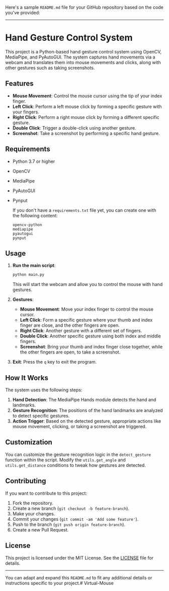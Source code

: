 Here's a sample `README.md` file for your GitHub repository based on the code you've provided:

---

# Hand Gesture Control System

This project is a Python-based hand gesture control system using OpenCV, MediaPipe, and PyAutoGUI. The system captures hand movements via a webcam and translates them into mouse movements and clicks, along with other gestures such as taking screenshots.

## Features

- **Mouse Movement**: Control the mouse cursor using the tip of your index finger.
- **Left Click**: Perform a left mouse click by forming a specific gesture with your fingers.
- **Right Click**: Perform a right mouse click by forming a different specific gesture.
- **Double Click**: Trigger a double-click using another gesture.
- **Screenshot**: Take a screenshot by performing a specific hand gesture.

## Requirements

- Python 3.7 or higher
- OpenCV
- MediaPipe
- PyAutoGUI
- Pynput

   If you don't have a `requirements.txt` file yet, you can create one with the following content:
   ```
   opencv-python
   mediapipe
   pyautogui
   pynput
   ```

## Usage

1. **Run the main script**:
   ```bash
   python main.py
   ```
   This will start the webcam and allow you to control the mouse with hand gestures.

2. **Gestures**:
   - **Mouse Movement**: Move your index finger to control the mouse cursor.
   - **Left Click**: Form a specific gesture where your thumb and index finger are close, and the other fingers are open.
   - **Right Click**: Another gesture with a different set of fingers.
   - **Double Click**: Another specific gesture using both index and middle fingers.
   - **Screenshot**: Bring your thumb and index finger close together, while the other fingers are open, to take a screenshot.

3. **Exit**: Press the `q` key to exit the program.

## How It Works

The system uses the following steps:

1. **Hand Detection**: The MediaPipe Hands module detects the hand and landmarks.
2. **Gesture Recognition**: The positions of the hand landmarks are analyzed to detect specific gestures.
3. **Action Trigger**: Based on the detected gesture, appropriate actions like mouse movement, clicking, or taking a screenshot are triggered.

## Customization

You can customize the gesture recognition logic in the `detect_gesture` function within the script. Modify the `utils.get_angle` and `utils.get_distance` conditions to tweak how gestures are detected.

## Contributing

If you want to contribute to this project:

1. Fork the repository.
2. Create a new branch (`git checkout -b feature-branch`).
3. Make your changes.
4. Commit your changes (`git commit -am 'Add some feature'`).
5. Push to the branch (`git push origin feature-branch`).
6. Create a new Pull Request.

## License

This project is licensed under the MIT License. See the [LICENSE](LICENSE) file for details.

---

You can adapt and expand this `README.md` to fit any additional details or instructions specific to your project.# Virtual-Mouse
